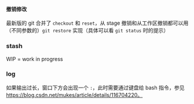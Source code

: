 #### 撤销修改

最新版的 git 合并了 `checkout` 和 `reset`，从 stage 撤销和从工作区撤销都可以用（不同参数的）`git restore` 实现（具体可以看 `git status` 时的提示）

### stash

WIP = work in progress

### log

如果输出过长，窗口下方会出现一个 `:`，此时需要通过键盘给 bash 指令，参见 https://blog.csdn.net/mukes/article/details/116704220。

